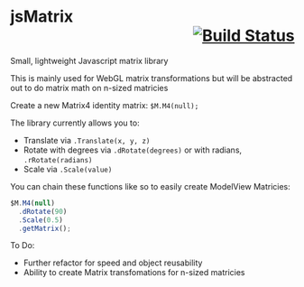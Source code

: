 # jsMatrix<div style="text-align: right">[![Build Status](https://travis-ci.org/halojedi20/jsMatrix.svg?branch=master)](https://travis-ci.org/halojedi20/jsMatrix)</div>
Small, lightweight Javascript matrix library

This is mainly used for WebGL matrix transformations but will be abstracted out to do matrix math on n-sized matricies

Create a new Matrix4 identity matrix: `$M.M4(null);`

The library currently allows you to:
  - Translate via `.Translate(x, y, z)`
  - Rotate with degrees via `.dRotate(degrees)` or with radians, `.rRotate(radians)`
  - Scale via `.Scale(value)`

You can chain these functions like so to easily create ModelView Matricies:
  ```js
  $M.M4(null)
    .dRotate(90)
    .Scale(0.5)
    .getMatrix();
```

To Do:
  - Further refactor for speed and object reusability
  - Ability to create Matrix transfomations for n-sized matricies
